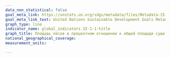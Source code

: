 ```yaml
---
data_non_statistical: false
goal_meta_link: https://unstats.un.org/sdgs/metadata/files/Metadata-15-01-01.pdf
goal_meta_link_text: United Nations Sustainable Development Goals Metadata (pdf 456kB)
graph_type: line
indicator_name: global_indicators.15-1-1-title
graph_title: Площадь лесов в процентном отношении к общей площади суши
national_geographical_coverage:
measurement_units:

---
```

